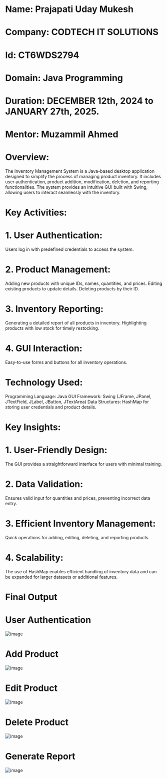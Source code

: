 # Name: Prajapati Uday Mukesh
# Company: CODTECH IT SOLUTIONS 
# Id: CT6WDS2794
# Domain: Java Programming
# Duration: DECEMBER 12th, 2024 to JANUARY 27th, 2025.
# Mentor: Muzammil Ahmed

# Overview:
The Inventory Management System is a Java-based desktop application designed to simplify the process of managing product inventory. It includes user authentication, product addition, modification, deletion, and reporting functionalities. The system provides an intuitive GUI built with Swing, allowing users to interact seamlessly with the inventory.

# Key Activities:
# 1. User Authentication:
Users log in with predefined credentials to access the system.

# 2. Product Management:
Adding new products with unique IDs, names, quantities, and prices.
Editing existing products to update details.
Deleting products by their ID.

# 3. Inventory Reporting:
Generating a detailed report of all products in inventory.
Highlighting products with low stock for timely restocking.

# 4. GUI Interaction:
Easy-to-use forms and buttons for all inventory operations.

# Technology Used:
Programming Language: Java
GUI Framework: Swing (JFrame, JPanel, JTextField, JLabel, JButton, JTextArea)
Data Structures: HashMap for storing user credentials and product details.

# Key Insights: 
# 1. User-Friendly Design:
The GUI provides a straightforward interface for users with minimal training.

# 2. Data Validation:
Ensures valid input for quantities and prices, preventing incorrect data entry.

# 3. Efficient Inventory Management:
Quick operations for adding, editing, deleting, and reporting products.

# 4. Scalability:
The use of HashMap enables efficient handling of inventory data and can be expanded for larger datasets or additional features.

# Final Output
# User Authentication
![image](https://github.com/user-attachments/assets/91ce75e2-edc4-409a-9a20-6ad1fc56f23e)
# Add Product
![image](https://github.com/user-attachments/assets/471b0472-1159-420d-89f2-2fbe29254bb8)
# Edit Product
![image](https://github.com/user-attachments/assets/6b4bc134-026f-4174-9688-ff41c4af70dc)
# Delete Product
![image](https://github.com/user-attachments/assets/f88face3-caac-4405-88ee-d23cdda1591f)
# Generate Report
![image](https://github.com/user-attachments/assets/6c86fe22-e71b-4f9f-9b32-ca5cab5471ba)



